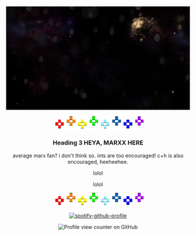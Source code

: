 <div align="center">
 
![nova](assets/tumblr_cc9c5d979fa945d723891db5a77b91e1_93fd3ce5_1280.gif.webp)
</div>

<div align="center">

![rainybow](assets/20251024_183226.gif)
</div>

<div align="center">

### Heading 3 HEYA, MARXX HERE

average marx fan? i don't think so. ints are too encouraged! c+h is also encouraged, heeheehee.

lolol

lolol

 </div>

<div align="center">

![rainybow](assets/20251024_183226.gif)

</div>

<div align="center">

 [![spotify-github-profile](https://spotify-github-profile.kittinanx.com/api/view?uid=31chxnhknznn2qcviny75njwos2i&cover_image=true&theme=novatorem&show_offline=true&background_color=121212&interchange=true&bar_color=46006b&bar_color_cover=true)](https://github.com/kittinan/spotify-github-profile)


</div>

<div align="center">

![Profile view counter on GitHub](https://komarev.com/ghpvc/?username=mrxxjstr&color=blueviolet&label=STOLEN+WISHES&abbreviated=true&style=flat-square)
</div>

